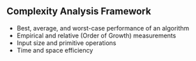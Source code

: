 ## Complexity Analysis Framework
- Best, average, and worst-case performance of an algorithm
- Empirical and relative (Order of Growth) measurements
- Input size and primitive operations
- Time and space efficiency
